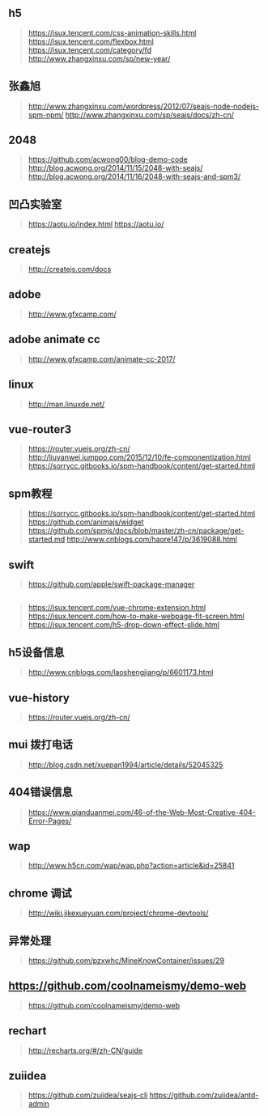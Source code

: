 ## h5
> https://isux.tencent.com/css-animation-skills.html
> https://isux.tencent.com/flexbox.html
> https://isux.tencent.com/category/fd
> http://www.zhangxinxu.com/sp/new-year/
## 张鑫旭
> http://www.zhangxinxu.com/wordpress/2012/07/seajs-node-nodejs-spm-npm/
> http://www.zhangxinxu.com/sp/seajs/docs/zh-cn/
## 2048
> https://github.com/acwong00/blog-demo-code
> http://blog.acwong.org/2014/11/15/2048-with-seajs/
> http://blog.acwong.org/2014/11/16/2048-with-seajs-and-spm3/
## 凹凸实验室
> https://aotu.io/index.html
> https://aotu.io/
## createjs
> http://createjs.com/docs
## adobe
> http://www.gfxcamp.com/
## adobe animate cc
> http://www.gfxcamp.com/animate-cc-2017/
## linux
> http://man.linuxde.net/
## vue-router3
> https://router.vuejs.org/zh-cn/
> http://liuyanwei.jumppo.com/2015/12/10/fe-componentization.html
> https://sorrycc.gitbooks.io/spm-handbook/content/get-started.html
## spm教程
> https://sorrycc.gitbooks.io/spm-handbook/content/get-started.html
> https://github.com/animajs/widget
> https://github.com/spmjs/docs/blob/master/zh-cn/package/get-started.md
> http://www.cnblogs.com/haore147/p/3619088.html
## swift
> https://github.com/apple/swift-package-manager
##
> https://isux.tencent.com/vue-chrome-extension.html
> https://isux.tencent.com/how-to-make-webpage-fit-screen.html
> https://isux.tencent.com/h5-drop-down-effect-slide.html
## h5设备信息
> http://www.cnblogs.com/laoshengjiang/p/6601173.html
## vue-history
> https://router.vuejs.org/zh-cn/
## mui 拨打电话
> http://blog.csdn.net/xuepan1994/article/details/52045325
## 404错误信息
> https://www.qianduanmei.com/46-of-the-Web-Most-Creative-404-Error-Pages/
## wap
> http://www.h5cn.com/wap/wap.php?action=article&id=25841
## chrome 调试
> http://wiki.jikexueyuan.com/project/chrome-devtools/
## 异常处理
> https://github.com/pzxwhc/MineKnowContainer/issues/29
## https://github.com/coolnameismy/demo-web
> https://github.com/coolnameismy/demo-web
## rechart
> http://recharts.org/#/zh-CN/guide
## zuiidea
> https://github.com/zuiidea/seajs-cli
> https://github.com/zuiidea/antd-admin
